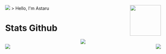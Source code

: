 <img src="assets/image (75).jpg">
<img align="right" width="100" height="100" src="https://avatars.githubusercontent.com/NekiroKankou">
> Hello, I'm Astaru

# Stats Github
<div align="center"><img src="https://github-profile-trophy.vercel.app/?username=NekiroKankou&theme=dracula&count_private=true"></div>
<img align="right" src="https://github-readme-stats.vercel.app/api/top-langs/?username=NekiroKankou&theme=tokyonight&hide=batchfile&langs_count=10">
<img align="center" src="https://github-readme-stats.vercel.app/api?username=NekiroKankou&bg_color=30,000428,004e92&title_color=fff&text_color=fff">
